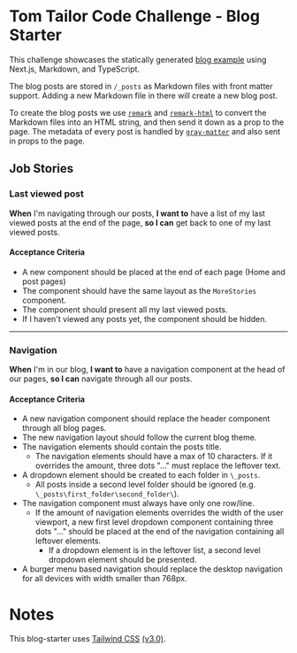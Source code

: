 # Tom Tailor Code Challenge - Blog Starter

This challenge showcases the statically generated [blog example](https://github.com/vercel/next.js/tree/canary/examples/blog-starter-typescript) using Next.js, Markdown, and TypeScript.

The blog posts are stored in `/_posts` as Markdown files with front matter support. Adding a new Markdown file in there will create a new blog post.

To create the blog posts we use [`remark`](https://github.com/remarkjs/remark) and [`remark-html`](https://github.com/remarkjs/remark-html) to convert the Markdown files into an HTML string, and then send it down as a prop to the page. The metadata of every post is handled by [`gray-matter`](https://github.com/jonschlinkert/gray-matter) and also sent in props to the page.

## Job Stories

### Last viewed post

**When** I'm navigating through our posts,
**I want to** have a list of my last viewed posts at the end of the page,
**so I can** get back to one of my last viewed posts.

#### Acceptance Criteria

* A new component should be placed at the end of each page (Home and post pages)
* The component should have the same layout as the `MoreStories` component.
* The component should present all my last viewed posts.
* If I haven't viewed any posts yet, the component should be hidden.

---

### Navigation

**When** I'm in our blog,
**I want to** have a navigation component at the head of our pages,
**so I can** navigate through all our posts.

#### Acceptance Criteria

* A new navigation component should replace the header component through all blog pages.
* The new navigation layout should follow the current blog theme.
* The navigation elements should contain the posts title.
  * The navigation elements should have a max of 10 characters. If it overrides the amount, three dots "..." must replace the leftover text.
* A dropdown element should be created to each folder in `\_posts`.
  * All posts inside a second level folder should be ignored (e.g. `\_posts\first_folder\second_folder\`).
* The navigation component must always have only one row/line.
  * If the amount of navigation elements overrides the width of the user viewport, a new first level dropdown component containing three dots "..." should be placed at the end of the navigation containing all leftover elements.
    * If a dropdown element is in the leftover list, a second level dropdown element should be presented.
* A burger menu based navigation should replace the desktop navigation for all devices with width smaller than 768px.

# Notes

This blog-starter uses [Tailwind CSS](https://tailwindcss.com) [(v3.0)](https://tailwindcss.com/blog/tailwindcss-v3).
